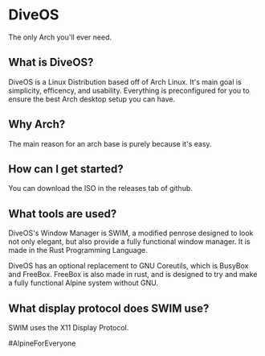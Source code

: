 # DiveOS
The only Arch you'll ever need.

## What is DiveOS?
DiveOS is a Linux Distribution based off of Arch Linux. It's main goal is simplicity, efficency, and usability.
Everything is preconfigured for you to ensure the best Arch desktop setup you can have.

## Why Arch?

The main reason for an arch base is purely because it's easy.

## How can I get started?

You can download the ISO in the releases tab of github.

## What tools are used?
DiveOS's Window Manager is SWIM, a modified penrose designed to look not only elegant, but also provide a fully functional window manager. It is made in the Rust Programming Language.

DiveOS has an optional replacement to GNU Coreutils, which is BusyBox and FreeBox.
FreeBox is also made in rust, and is designed to try and make a fully functional Alpine system without GNU.

## What display protocol does SWIM use?
SWIM uses the X11 Display Protocol.

#AlpineForEveryone

